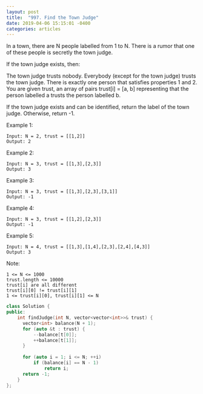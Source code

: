 ```yaml
---
layout: post
title:  "997. Find the Town Judge"
date: 2019-04-06 15:15:01 -0400
categories: articles
---
```

In a town, there are N people labelled from 1 to N.  There is a rumor that one of these people is secretly the town judge.

If the town judge exists, then:

The town judge trusts nobody.
Everybody (except for the town judge) trusts the town judge.
There is exactly one person that satisfies properties 1 and 2.
You are given trust, an array of pairs trust[i] = [a, b] representing that the person labelled a trusts the person labelled b.

If the town judge exists and can be identified, return the label of the town judge.  Otherwise, return -1.

Example 1:
```
Input: N = 2, trust = [[1,2]]
Output: 2
```
Example 2:
```
Input: N = 3, trust = [[1,3],[2,3]]
Output: 3
```
Example 3:
```
Input: N = 3, trust = [[1,3],[2,3],[3,1]]
Output: -1
```
Example 4:
```
Input: N = 3, trust = [[1,2],[2,3]]
Output: -1
```
Example 5:
```
Input: N = 4, trust = [[1,3],[1,4],[2,3],[2,4],[4,3]]
Output: 3
```
Note:
```
1 <= N <= 1000
trust.length <= 10000
trust[i] are all different
trust[i][0] != trust[i][1]
1 <= trust[i][0], trust[i][1] <= N
```
```c++
class Solution {
public:
    int findJudge(int N, vector<vector<int>>& trust) {
      vector<int> balance(N + 1);
      for (auto &t : trust) {
          --balance[t[0]];
          ++balance[t[1]];
      }
        
      for (auto i = 1; i <= N; ++i) 
          if (balance[i] == N - 1) 
              return i;
      return -1;
    }
};